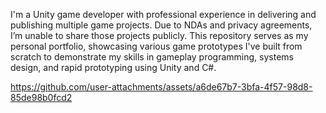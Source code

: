 
I'm a Unity game developer with professional experience in delivering and publishing multiple game projects. Due to NDAs and privacy agreements, I’m unable to share those projects publicly.
This repository serves as my personal portfolio, showcasing various game prototypes I've built from scratch to demonstrate my skills in gameplay programming, systems design, and rapid prototyping using Unity and C#.






https://github.com/user-attachments/assets/a6de67b7-3bfa-4f57-98d8-85de98b0fcd2













